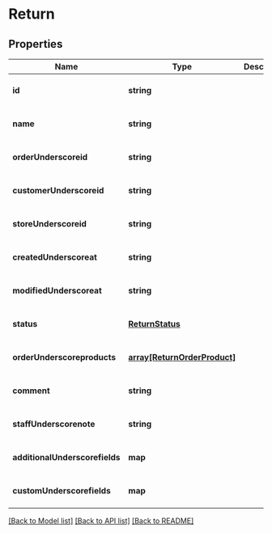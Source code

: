 # Return

## Properties
Name | Type | Description | Notes
------------ | ------------- | ------------- | -------------
**id** | **string** |  | [optional] [default to null]
**name** | **string** |  | [optional] [default to null]
**orderUnderscoreid** | **string** |  | [optional] [default to null]
**customerUnderscoreid** | **string** |  | [optional] [default to null]
**storeUnderscoreid** | **string** |  | [optional] [default to null]
**createdUnderscoreat** | **string** |  | [optional] [default to null]
**modifiedUnderscoreat** | **string** |  | [optional] [default to null]
**status** | [**ReturnStatus**](ReturnStatus.md) |  | [optional] [default to null]
**orderUnderscoreproducts** | [**array[ReturnOrderProduct]**](ReturnOrderProduct.md) |  | [optional] [default to null]
**comment** | **string** |  | [optional] [default to null]
**staffUnderscorenote** | **string** |  | [optional] [default to null]
**additionalUnderscorefields** | **map** |  | [optional] [default to null]
**customUnderscorefields** | **map** |  | [optional] [default to null]

[[Back to Model list]](../README.md#documentation-for-models) [[Back to API list]](../README.md#documentation-for-api-endpoints) [[Back to README]](../README.md)


